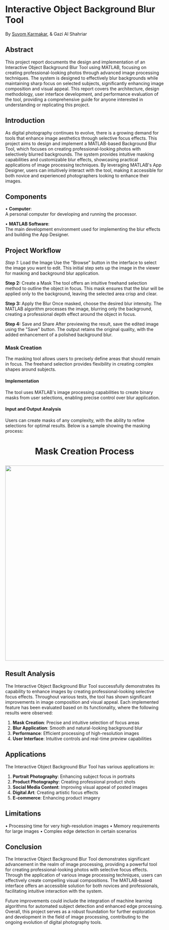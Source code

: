 # Interactive Object Background Blur Tool

By [Suvom Karmakar](https://github.com/suvom027), & Gazi Al Shahriar



## Abstract
This project report documents the design and implementation of an Interactive Object Background Blur Tool using MATLAB, focusing on creating professional-looking photos through advanced image processing techniques. The system is designed to effectively blur backgrounds while maintaining sharp focus on selected subjects, significantly enhancing image composition and visual appeal. This report covers the architecture, design methodology, user interface development, and performance evaluation of the tool, providing a comprehensive guide for anyone interested in understanding or replicating this project.

## Introduction
As digital photography continues to evolve, there is a growing demand for tools that enhance image aesthetics through selective focus effects. This project aims to design and implement a MATLAB-based Background Blur Tool, which focuses on creating professional-looking photos with selectively blurred backgrounds. The system provides intuitive masking capabilities and customizable blur effects, showcasing practical applications of image processing techniques. By leveraging MATLAB's App Designer, users can intuitively interact with the tool, making it accessible for both novice and experienced photographers looking to enhance their images.

## Components
• **Computer**:  
A personal computer for developing and running the processor.

• **MATLAB Software**:  
The main development environment used for implementing the blur effects and building the App Designer.

## Project Workflow
*Step 1:* Load the Image
Use the "Browse" button in the interface to select the image you want to edit. This initial step sets up the image in the viewer for masking and background blur application.

**Step 2:** Create a Mask
The tool offers an intuitive freehand selection method to outline the object in focus. This mask ensures that the blur will be applied only to the background, leaving the selected area crisp and clear.

**Step 3:** Apply the Blur
Once masked, choose the desired blur intensity. The MATLAB algorithm processes the image, blurring only the background, creating a professional depth effect around the object in focus.

**Step 4:** Save and Share
After previewing the result, save the edited image using the "Save" button. The output retains the original quality, with the added enhancement of a polished background blur.

### Mask Creation
The masking tool allows users to precisely define areas that should remain in focus. The freehand selection provides flexibility in creating complex shapes around subjects.

#### Implementation
The tool uses MATLAB's image processing capabilities to create binary masks from user selections, enabling precise control over blur application.

#### Input and Output Analysis
Users can create masks of any complexity, with the ability to refine selections for optimal results. Below is a sample showing the masking process:

<h1 align="center">

**Mask Creation Process**
</h1>
<p align="center">
<img src="path/to/mask-creation-image.png" width="620">
</p>


## Result Analysis
The Interactive Object Background Blur Tool successfully demonstrates its capability to enhance images by creating professional-looking selective focus effects. Throughout various tests, the tool has shown significant improvements in image composition and visual appeal. Each implemented feature has been evaluated based on its functionality, where the following results were observed:

1. **Mask Creation**: Precise and intuitive selection of focus areas
2. **Blur Application**: Smooth and natural-looking background blur
3. **Performance**: Efficient processing of high-resolution images
4. **User Interface**: Intuitive controls and real-time preview capabilities

## Applications
The Interactive Object Background Blur Tool has various applications in:

1. **Portrait Photography**: Enhancing subject focus in portraits
2. **Product Photography**: Creating professional product shots
3. **Social Media Content**: Improving visual appeal of posted images
4. **Digital Art**: Creating artistic focus effects
5. **E-commerce**: Enhancing product imagery

## Limitations
• Processing time for very high-resolution images
• Memory requirements for large images
• Complex edge detection in certain scenarios

## Conclusion
The Interactive Object Background Blur Tool demonstrates significant advancement in the realm of image processing, providing a powerful tool for creating professional-looking photos with selective focus effects. Through the application of various image processing techniques, users can effectively create compelling visual compositions. The MATLAB-based interface offers an accessible solution for both novices and professionals, facilitating intuitive interaction with the system.

Future improvements could include the integration of machine learning algorithms for automated subject detection and enhanced edge processing. Overall, this project serves as a robust foundation for further exploration and development in the field of image processing, contributing to the ongoing evolution of digital photography tools.
